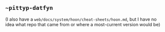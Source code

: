 ## `~pittyp-datfyn`
(I also have a `web/docs/system/hoon/cheat-sheets/hoon.md`, but I have no idea what repo that came from or where a most-current version would be)